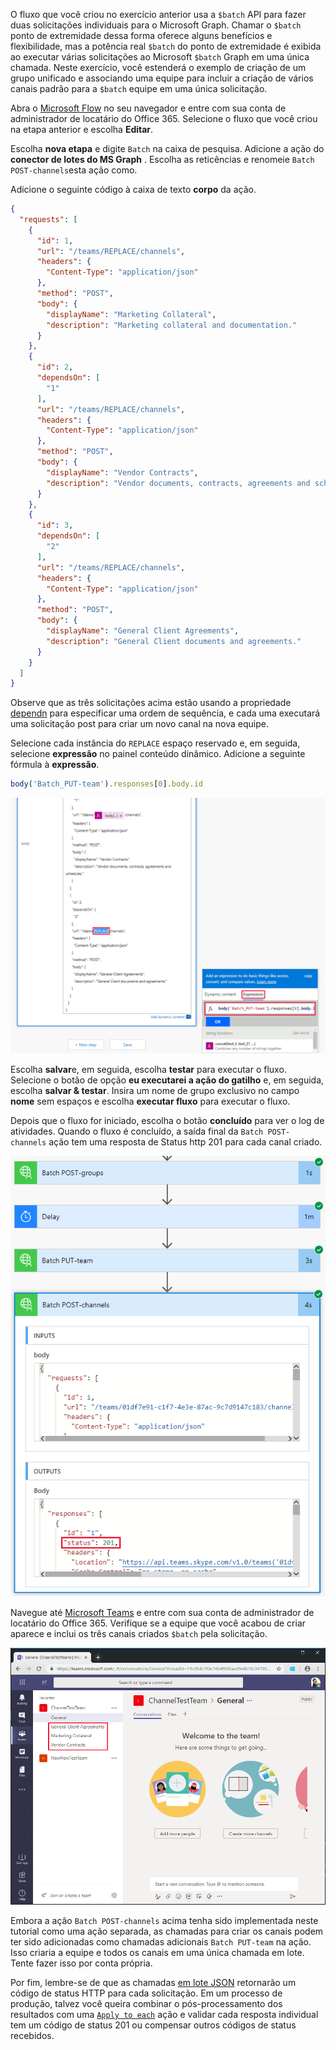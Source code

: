 <!-- markdownlint-disable MD002 MD041 -->

O fluxo que você criou no exercício anterior usa a `$batch` API para fazer duas solicitações individuais para o Microsoft Graph. Chamar o `$batch` ponto de extremidade dessa forma oferece alguns benefícios e flexibilidade, mas a potência real `$batch` do ponto de extremidade é exibida ao executar várias solicitações ao Microsoft `$batch` Graph em uma única chamada. Neste exercício, você estenderá o exemplo de criação de um grupo unificado e associando uma equipe para incluir a criação de vários canais padrão para a `$batch` equipe em uma única solicitação.

Abra o [Microsoft Flow](https://flow.microsoft.com) no seu navegador e entre com sua conta de administrador de locatário do Office 365. Selecione o fluxo que você criou na etapa anterior e escolha **Editar**.

Escolha **nova etapa** e digite `Batch` na caixa de pesquisa. Adicione a ação do **conector de lotes do MS Graph** . Escolha as reticências e renomeie `Batch POST-channels`esta ação como.

Adicione o seguinte código à caixa de texto **corpo** da ação.

```json
{
  "requests": [
    {
      "id": 1,
      "url": "/teams/REPLACE/channels",
      "headers": {
        "Content-Type": "application/json"
      },
      "method": "POST",
      "body": {
        "displayName": "Marketing Collateral",
        "description": "Marketing collateral and documentation."
      }
    },
    {
      "id": 2,
      "dependsOn": [
        "1"
      ],
      "url": "/teams/REPLACE/channels",
      "headers": {
        "Content-Type": "application/json"
      },
      "method": "POST",
      "body": {
        "displayName": "Vendor Contracts",
        "description": "Vendor documents, contracts, agreements and schedules."
      }
    },
    {
      "id": 3,
      "dependsOn": [
        "2"
      ],
      "url": "/teams/REPLACE/channels",
      "headers": {
        "Content-Type": "application/json"
      },
      "method": "POST",
      "body": {
        "displayName": "General Client Agreements",
        "description": "General Client documents and agreements."
      }
    }
  ]
}
```

Observe que as três solicitações acima estão usando a propriedade [dependn](https://docs.microsoft.com/graph/json-batching#sequencing-requests-with-the-dependson-property) para especificar uma ordem de sequência, e cada uma executará uma solicitação post para criar um novo canal na nova equipe.

Selecione cada instância do `REPLACE` espaço reservado e, em seguida, selecione **expressão** no painel conteúdo dinâmico. Adicione a seguinte fórmula à **expressão**.

```js
body('Batch_PUT-team').responses[0].body.id
```

![Uma captura de tela da expressão no painel de conteúdo dinâmico](./images/flow-channel1.png)

Escolha **salvar**e, em seguida, escolha **testar** para executar o fluxo. Selecione o botão de opção **eu executarei a ação do gatilho** e, em seguida, escolha **salvar & testar**. Insira um nome de grupo exclusivo no campo **nome** sem espaços e escolha **executar fluxo** para executar o fluxo.

Depois que o fluxo for iniciado, escolha o botão **concluído** para ver o log de atividades. Quando o fluxo é concluído, a saída final da `Batch POST-channels` ação tem uma resposta de Status http 201 para cada canal criado.

![Uma captura de tela do log de atividades de fluxo bem-sucedido](./images/flow-channel2.png)

Navegue até [Microsoft Teams](https://teams.microsoft.com) e entre com sua conta de administrador de locatário do Office 365. Verifique se a equipe que você acabou de criar aparece e inclui os três canais criados `$batch` pela solicitação.

![Uma captura de tela do aplicativo Teams com a nova equipe e os canais mostrando](./images/team-channels.png)

Embora a ação `Batch POST-channels` acima tenha sido implementada neste tutorial como uma ação separada, as chamadas para criar os canais podem ter sido adicionadas como chamadas adicionais `Batch PUT-team` na ação. Isso criaria a equipe e todos os canais em uma única chamada em lote. Tente fazer isso por conta própria.

Por fim, lembre-se de que as chamadas [em lote JSON](https://docs.microsoft.com/graph/json-batching) retornarão um código de status HTTP para cada solicitação. Em um processo de produção, talvez você queira combinar o pós-processamento dos resultados com uma [`Apply to each`](https://docs.microsoft.com/flow/apply-to-each) ação e validar cada resposta individual tem um código de status 201 ou compensar outros códigos de status recebidos.
